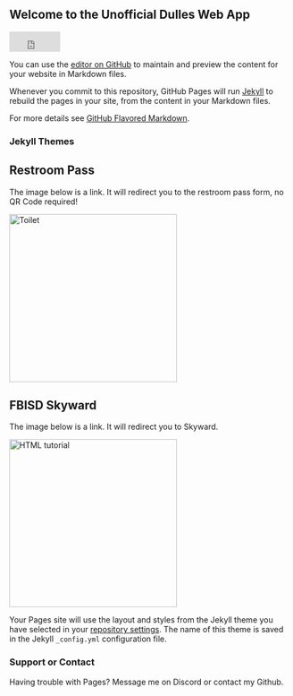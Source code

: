 ## Welcome to the Unofficial Dulles Web App

<iframe src="http://free.timeanddate.com/clock/i7mibzmz/n104/fn6/tt0/tw0/tm1/ts1/tb4" frameborder="0" width="91" height="36"></iframe>


You can use the [editor on GitHub](https://github.com/datnotguy17/DullesWebApp/edit/gh-pages/index.md) to maintain and preview the content for your website in Markdown files.

Whenever you commit to this repository, GitHub Pages will run [Jekyll](https://jekyllrb.com/) to rebuild the pages in your site, from the content in your Markdown files.

For more details see [GitHub Flavored Markdown](https://guides.github.com/features/mastering-markdown/).

### Jekyll Themes

<html>
<body>

<h2>Restroom Pass</h2>

<p>The image below is a link. It will redirect you to the restroom pass form, no QR Code required!</p>

<a href="http://forms.office.com/Pages/ResponsePage.aspx?id=QWJ9SRo5d0KRrL3SqZ9wVLLKMQuYCnlBsu6Qt-vCucpUMkVTUUhWNzM0RThPM0xOQUNTQzk0NkY0Qy4u&qrcode=true"><img src="https://cdn2.iconfinder.com/data/icons/home-appliances-furnitures/100/toilet-512.png" alt="Toilet" style="width:300px;height:300px;"></a>

</body>
</html>

<html>
<body>

<h2>FBISD Skyward</h2>

<p>The image below is a link. It will redirect you to Skyward.</p>

<a href="https://skyward-fbprod.iscorp.com/scripts/wsisa.dll/WService=wsedufortbendtx/seplog01.w"><img src="https://3.files.edl.io/f024/20/08/17/142812-48959c4e-e3b1-43b4-aa2e-781c8d515c0d.png" alt="HTML tutorial" style="width:300px;height:300px;"></a>

</body>
</html>

Your Pages site will use the layout and styles from the Jekyll theme you have selected in your [repository settings](https://github.com/datnotguy17/DullesWebApp/settings). The name of this theme is saved in the Jekyll `_config.yml` configuration file.

### Support or Contact

Having trouble with Pages? Message me on Discord or contact my Github.
